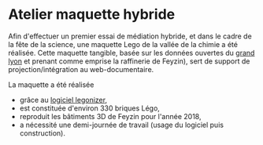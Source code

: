 # Atelier maquette hybride 

Afin d'effectuer un premier essai de médiation hybride, et dans le cadre de la
fête de la science, une maquette Lego de la vallée de la chimie a été réalisée.
Cette maquette tangible, basée sur les données ouvertes du
[grand lyon](https://data.grandlyon.com/jeux-de-donnees/maquettes-3d-texturees-2018-communes-metropole-lyon/donnees)
et prenant comme emprise la raffinerie de Feyzin),
sert de support de projection/intégration au  web-documentaire.

La maquette a été réalisée

* grâce au [logiciel legonizer](https://github.com/VCityTeam/UD-Legonizer),
* est constituée d'environ 330 briques Légo,
* reproduit les bâtiments 3D de Feyzin pour l'année 2018,
* a nécessité une demi-journée de travail (usage du logiciel puis construction).
